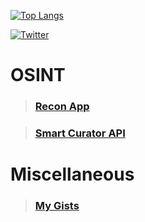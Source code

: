 [![Top Langs](https://github-readme-stats.vercel.app/api/top-langs/?username=hostinfodev)](https://github.com/anuraghazra/github-readme-stats)

[![Twitter](https://img.shields.io/badge/Twitter-%231DA1F2.svg?style=for-the-badge&logo=Twitter&logoColor=white)](https://twitter.com/rec0ndev)


# __OSINT__
> ### [Recon App](https://recon.us.com)

> ### [Smart Curator API](https://rapidapi.com/asyncisneat/api/smart-curator/)

# __Miscellaneous__
> ### [ My Gists](https://gist.github.com/hostinfodev)

